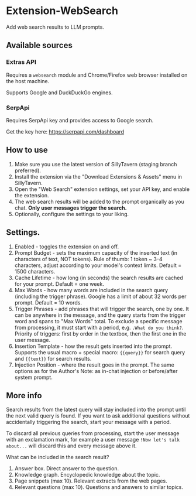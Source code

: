 # Extension-WebSearch

Add web search results to LLM prompts.

## Available sources

### Extras API

Requires a `websearch` module and Chrome/Firefox web browser installed on the host machine.

Supports Google and DuckDuckGo engines.

### SerpApi

Requires SerpApi key and provides access to Google search.

Get the key here: https://serpapi.com/dashboard

## How to use

1. Make sure you use the latest version of SillyTavern (staging branch preferred).
2. Install the extension via the "Download Extensions & Assets" menu in SillyTavern.
3. Open the "Web Search" extension settings, set your API key, and enable the extension.
4. The web search results will be added to the prompt organically as you chat. **Only user messages trigger the search.**
5. Optionally, configure the settings to your liking.

## Settings.

1. Enabled - toggles the extension on and off.
2. Prompt Budget - sets the maximum capacity of the inserted text (in characters of text, NOT tokens). Rule of thumb: 1 token ~ 3-4 characters, adjust according to your model's context limits. Default = 1500 characters.
3. Cache Lifetime - how long (in seconds) the search results are cached for your prompt. Default = one week.
4. Max Words - how many words are included in the search query (including the trigger phrase). Google has a limit of about 32 words per prompt. Default = 10 words.
5. Trigger Phrases - add phrases that will trigger the search, one by one. It can be anywhere in the message, and the query starts from the trigger word and spans to "Max Words" total. To exclude a specific message from processing, it must start with a period, e.g. `.What do you think?`. Priority of triggers: first by order in the textbox, then the first one in the user message.
6. Insertion Template - how the result gets inserted into the prompt. Supports the usual macro + special macro: `{{query}}` for search query and `{{text}}` for search results.
7. Injection Position - where the result goes in the prompt. The same options as for the Author's Note: as in-chat injection or before/after system prompt.

## More info

Search results from the latest query will stay included into the prompt until the next valid query is found.
If you want to ask additional questions without accidentally triggering the search, start your message with a period.

To discard all previous queries from processing, start the user message with an exclamation mark, for example a user message `!Now let's talk about...` will discard this and every message above it.

What can be included in the search result?

1. Answer box. Direct answer to the question.
2. Knowledge graph. Encyclopedic knowledge about the topic.
3. Page snippets (max 10). Relevant extracts from the web pages.
4. Relevant questions (max 10). Questions and answers to similar topics.
